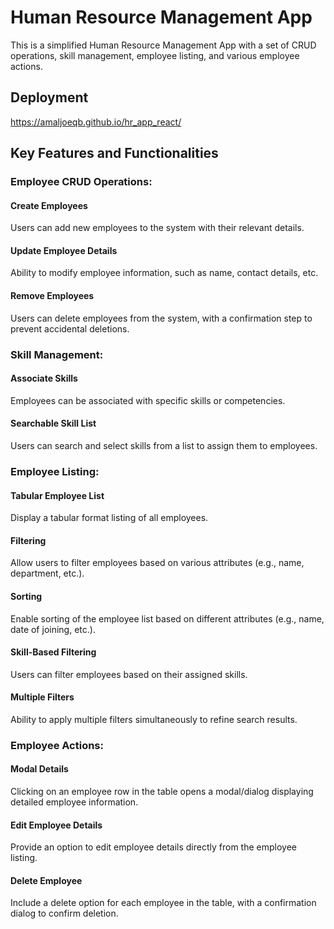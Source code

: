 # Human Resource Management App
This is a simplified Human Resource Management App with a set of CRUD operations, skill management, employee listing, and various employee actions. 

## Deployment
https://amaljoeqb.github.io/hr_app_react/

## Key Features and Functionalities

### Employee CRUD Operations:
#### Create Employees
Users can add new employees to the system with their relevant details.

#### Update Employee Details
Ability to modify employee information, such as name, contact details, etc.

#### Remove Employees
Users can delete employees from the system, with a confirmation step to prevent accidental deletions.

### Skill Management:
#### Associate Skills
Employees can be associated with specific skills or competencies.

#### Searchable Skill List
Users can search and select skills from a list to assign them to employees.

### Employee Listing:
#### Tabular Employee List
Display a tabular format listing of all employees.

#### Filtering
Allow users to filter employees based on various attributes (e.g., name, department, etc.).

#### Sorting
Enable sorting of the employee list based on different attributes (e.g., name, date of joining, etc.).

#### Skill-Based Filtering
Users can filter employees based on their assigned skills.

#### Multiple Filters
Ability to apply multiple filters simultaneously to refine search results.

### Employee Actions:
#### Modal Details
Clicking on an employee row in the table opens a modal/dialog displaying detailed employee information.

#### Edit Employee Details
Provide an option to edit employee details directly from the employee listing.

#### Delete Employee
Include a delete option for each employee in the table, with a confirmation dialog to confirm deletion.
